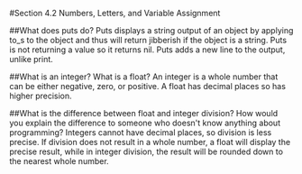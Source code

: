 #Section 4.2 Numbers, Letters, and Variable Assignment

##What does puts do?
Puts displays a string output of an object by applying to_s to the object and thus will return jibberish if the object is a string. Puts is not returning a value so it returns nil. Puts adds a new line to the output, unlike print.

##What is an integer? What is a float?
An integer is a whole number that can be either negative, zero, or positive. A float has decimal places so has higher precision.

##What is the difference between float and integer division? How would you explain the difference to someone who doesn't know anything about programming?
Integers cannot have decimal places, so division is less precise. If division does not result in a whole number, a float will display the precise result, while in integer division, the result will be rounded down to the nearest whole number.